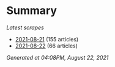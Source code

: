 # Summary
*Latest scrapes*
* [2021-08-21](https://github.com/nuuuwan/news_lk/blob/data/news_lk.2021-08-21.json) (155 articles)
* [2021-08-22](https://github.com/nuuuwan/news_lk/blob/data/news_lk.2021-08-22.json) (66 articles)

*Generated at 04:08PM, August 22, 2021*